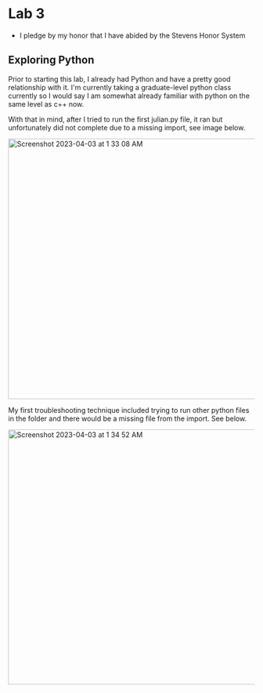 # Lab 3
  - I pledge by my honor that I have abided by the Stevens Honor System

## Exploring Python 

Prior to starting this lab, I already had Python and have a pretty good relationship with it. I'm currently taking a graduate-level python class currently so I would say I am somewhat already familiar with python on the same level as c++ now. 

With that in mind, after I tried to run the first julian.py file, it ran but unfortunately did not complete due to a missing import, see image below.

<img width="531" alt="Screenshot 2023-04-03 at 1 33 08 AM" src="https://user-images.githubusercontent.com/98351265/229419853-efb8c72d-3f98-4ba0-84a4-ce643c472bed.png">

My first troubleshooting technique included trying to run other python files in the folder and there would be a missing file from the import.  See below.

<img width="520" alt="Screenshot 2023-04-03 at 1 34 52 AM" src="https://user-images.githubusercontent.com/98351265/229420262-cfe1583d-40cd-47ad-81d7-9015a666c8d2.png">
